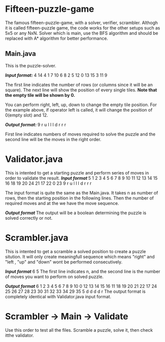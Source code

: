 # Fifteen-puzzle-game
 
The famous fifteen-puzzle-game, with a solver, verifier, scrambler.
Althogh it is called fifteen-puzzle game, the code works for the other setups such as 5x5 or any NxN.
Solver which is main, use the BFS algorithm and should be replaced with A* algorithm for better performance.

## Main.java
This is the puzzle-solver.

<b>  <i>
 Input format:
</i> </b>
4
14 4 1 7
10 6 8 2
5 12 0 13
15 3 11 9

The first line indicates the number of rows (or columns since it will be an square).
The next line will show the position of every single tiles.
<b> Note that the empty tile will be shown by 0. </b>
 
You can perform right, left, up, down to change the empty tile position. 
For the example above, if operator left is called, it will change the position of 0(empty slot) and 12.

<b>  <i>
Output format:
</i> </b>
9
r u l l l d r r r
 
First line indicates numbers of moves required to solve the puzzle and the second line will be the moves in the right order.
 
# Validator.java
This is intented to get a starting puzzle and perform series of moves in order to validate the result.
<b>  <i>
 Input format
</i> </b>
5
1 2 3 4 5 
6 7 8 9 10 
11 12 13 14 15 
16 18 19 20 24 
21 17 22 0 23
9
r u l l l d r r r
 
The input format is quite the same as the Main.java. It takes n as number of rows, then the starting position in the following lines. Then the number of required moves and at the we have the move sequence.

<b>  <i>
Output format
</i> </b>
The output will be a boolean determining the puzzle is solved correctly or not.

# Scrambler.java
This is intented to get a scramble a solved position to create a puzzle sitution. It will only create meaningfull sequence which means "right" and "left , "up" and "down" wont be performed consecutively.

<b>  <i>
 Input format
</i> </b>
6
5
The first line indicates n, and the second line is the number of moves you want to perform on solved puzzle. 

<b>  <i>
 Output format
</i> </b>
6
1 2 3 4 5 6 
7 8 9 10 0 12 
13 14 15 16 11 18 
19 20 21 22 17 24 
25 26 27 28 23 30 
31 32 33 34 29 35 
5
d d d d r
The output format is completely identical with Validator.java input format.
 
 
# Scrambler -> Main -> Validate
Use this order to test all the files. Scramble a puzzle, solve it, then check itthe validator.
 

 

 
 
 
 

